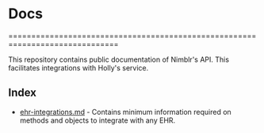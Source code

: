 # Docs
==============================================================================

This repository contains public documentation of Nimblr&#39;s API.  This facilitates integrations with Holly's service.

## Index

* [ehr-integrations.md](./ehr-integrations.md) - Contains minimum information required on methods and objects to integrate with any EHR.